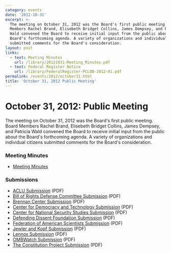 ```yaml
---
category: events
date: '2012-10-31'
excerpt: >-
  The meeting on October 31, 2012 was the Board's first public meeting. Board
  Members Rachel Brand, Elisebeth Bridget Collins, James Dempsey, and Patricia
  Wald convened the Board to receive initial input from the public about the
  Board's forthcoming agenda. A variety of organizations and individual citizens
  submitted comments for the Board's consideration.
layout: post
links:
  - text: Meeting Minutes
    url: /library/20121031-Meeting_Minutes.pdf
  - text: Federal Register Notice
    url: /library/FederalRegister-PCLOB-2012-01.pdf
permalink: /events/2012/october31.html
title: 'October 31, 2012 Public Meeting'
---
```

# October 31, 2012: Public Meeting

The meeting on October 31, 2012 was the Board's first public meeting. Board Members Rachel Brand, Elisebeth Bridget Collins, James Dempsey, and Patricia Wald convened the Board to receive initial input from the public about the Board's forthcoming agenda. A variety of organizations and individual citizens submitted comments for the Board's consideration.

<a id="minutes"></a>

### Meeting Minutes

*   [Meeting Minutes]({{site.baseurl}}/library/20121031-Meeting_Minutes.pdf)

<a id="submissions"></a>

### Submissions

*   [ACLU Submission]({{site.baseurl}}/library/20121031-Submission-ACLU.pdf) (PDF)
*   [Bill of Rights Defense Committee Submission]({{site.baseurl}}/library/20121031-Submission-Bill_of_Rights_Defense_Committee.pdf) (PDF)
*   [Brennan Center Submission]({{site.baseurl}}/library/20121031-Submission-Brennan_Center_Submission.pdf) (PDF)
*   [Center for Democracy and Technology Submission]({{site.baseurl}}/library/20121031-Submission-Center_for_Democracy_and_Technology.pdf) (PDF)
*   [Center for National Security Studies Submission]({{site.baseurl}}/library/20121031-Submission-Center_for_National_Security_Studies.pdf) (PDF)
*   [Defending Dissent Foundation Submission]({{site.baseurl}}/library/20121031-Submission-Defending_Dissent_Foundation.pdf) (PDF)
*   [Federation of American Scientists Submission]({{site.baseurl}}/library/20121031-Submission-Federation_of_American_Scientists.pdf) (PDF)
*   [Jewler and Kopf Submission]({{site.baseurl}}/library/20121031-Submission-Jewler_and_Kopf.pdf) (PDF)
*   [Lennox Submission]({{site.baseurl}}/library/20121031-Submission-Lennox.pdf) (PDF)
*   [OMBWatch Submission]({{site.baseurl}}/library/20121031-Submission-OMBWatch.pdf) (PDF)
*   [The Constitution Project Submission]({{site.baseurl}}/library/20121031-Submission-The_Constitution_Project.pdf) (PDF)
